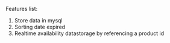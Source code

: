 Features list:
  1. Store data in mysql
  2. Sorting date expired
  3. Realtime availability datastorage by referencing a product id
